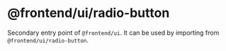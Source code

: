 # @frontend/ui/radio-button

Secondary entry point of `@frontend/ui`. It can be used by importing from `@frontend/ui/radio-button`.